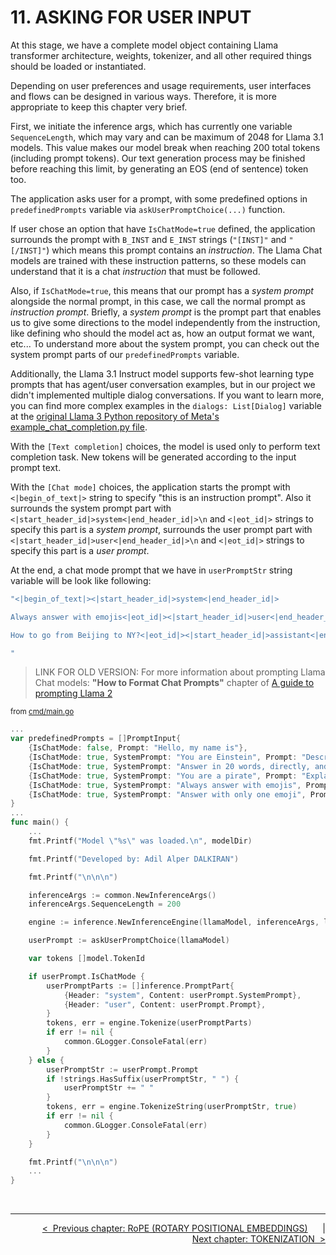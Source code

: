 # **11. ASKING FOR USER INPUT**

At this stage, we have a complete model object containing Llama transformer architecture, weights, tokenizer, and all other required things should be loaded or instantiated.

Depending on user preferences and usage requirements, user interfaces and flows can be designed in various ways. Therefore, it is more appropriate to keep this chapter very brief.

First, we initiate the inference args, which has currently one variable ```SequenceLength```, which may vary and can be maximum of 2048 for Llama 3.1 models. This value makes our model break when reaching 200 total tokens (including prompt tokens). Our text generation process may be finished before reaching this limit, by generating an EOS (end of sentence) token too.

The application asks user for a prompt, with some predefined options in ```predefinedPrompts``` variable via ```askUserPromptChoice(...)``` function.

If user chose an option that have ```IsChatMode=true``` defined, the application surrounds the prompt with ```B_INST``` and ```E_INST``` strings (```"[INST]"``` and ```"[/INST]"```) which means this prompt contains an *instruction*. The Llama Chat models are trained with these instruction patterns, so these models can understand that it is a chat *instruction* that must be followed.

Also, if ```IsChatMode=true```, this means that our prompt has a *system prompt* alongside the normal prompt, in this case, we call the normal prompt as *instruction prompt*. Briefly, a *system prompt* is the prompt part that enables us to give some directions to the model independently from the instruction, like defining who should the model act as, how an output format we want, etc... To understand more about the system prompt, you can check out the system prompt parts of our ```predefinedPrompts``` variable.

Additionally, the Llama 3.1 Instruct model supports few-shot learning type prompts that has agent/user conversation examples, but in our project we didn't implemented multiple dialog conversations. If you want to learn more, you can find more complex examples in the ```dialogs: List[Dialog]``` variable at the [original Llama 3 Python repository of Meta's example_chat_completion.py file](https://github.com/meta-llama/llama3/blob/main/example_chat_completion.py).

With the ```[Text completion]``` choices, the model is used only to perform text completion task. New tokens will be generated according to the input prompt text.

With the ```[Chat mode]``` choices, the application starts the prompt with ```<|begin_of_text|>``` string to specify "this is an instruction prompt". Also it surrounds the system prompt part with ```<|start_header_id|>system<|end_header_id|>\n``` and ```<|eot_id|>``` strings to specify this part is a *system prompt*, surrounds the user prompt part with ```<|start_header_id|>user<|end_header_id|>\n``` and ```<|eot_id|>``` strings to specify this part is a *user prompt*.

At the end, a chat mode prompt that we have in ```userPromptStr``` string variable will be look like following:

```sh
"<|begin_of_text|><|start_header_id|>system<|end_header_id|>

Always answer with emojis<|eot_id|><|start_header_id|>user<|end_header_id|>

How to go from Beijing to NY?<|eot_id|><|start_header_id|>assistant<|end_header_id|>

"
```


>LINK FOR OLD VERSION: For more information about prompting Llama Chat models: **"How to Format Chat Prompts"** chapter of [A guide to prompting Llama 2](https://replicate.com/blog/how-to-prompt-llama)

<sup>from [cmd/main.go](../cmd/main.go)</sup>

```go
...
var predefinedPrompts = []PromptInput{
    {IsChatMode: false, Prompt: "Hello, my name is"},
    {IsChatMode: true, SystemPrompt: "You are Einstein", Prompt: "Describe your theory."},
    {IsChatMode: true, SystemPrompt: "Answer in 20 words, directly, and without an introduction", Prompt: "Can you explain what is Theory of relativity?"},
    {IsChatMode: true, SystemPrompt: "You are a pirate", Prompt: "Explain what is quantum computer in 20 words."},
    {IsChatMode: true, SystemPrompt: "Always answer with emojis", Prompt: "How to go from Beijing to NY?"},
    {IsChatMode: true, SystemPrompt: "Answer with only one emoji", Prompt: "What is the flag of Turkey?"},
}
...
func main() {
    ...
    fmt.Printf("Model \"%s\" was loaded.\n", modelDir)

	fmt.Printf("Developed by: Adil Alper DALKIRAN")

    fmt.Printf("\n\n\n")

    inferenceArgs := common.NewInferenceArgs()
    inferenceArgs.SequenceLength = 200

    engine := inference.NewInferenceEngine(llamaModel, inferenceArgs, logFn)

	userPrompt := askUserPromptChoice(llamaModel)

	var tokens []model.TokenId

	if userPrompt.IsChatMode {
		userPromptParts := []inference.PromptPart{
			{Header: "system", Content: userPrompt.SystemPrompt},
			{Header: "user", Content: userPrompt.Prompt},
		}
		tokens, err = engine.Tokenize(userPromptParts)
		if err != nil {
			common.GLogger.ConsoleFatal(err)
		}
	} else {
		userPromptStr := userPrompt.Prompt
		if !strings.HasSuffix(userPromptStr, " ") {
			userPromptStr += " "
		}
		tokens, err = engine.TokenizeString(userPromptStr, true)
		if err != nil {
			common.GLogger.ConsoleFatal(err)
		}
	}

    fmt.Printf("\n\n\n")
    ...
}
```

<br>

---

<div align="right">

[&lt;&nbsp;&nbsp;Previous chapter: RoPE \(ROTARY POSITIONAL EMBEDDINGS\)](./10-ROPE-ROTARY-POSITIONAL-EMBEDDINGS.md)&nbsp;&nbsp;&nbsp;&nbsp;&nbsp;&nbsp;|&nbsp;&nbsp;&nbsp;&nbsp;&nbsp;&nbsp;[Next chapter: TOKENIZATION&nbsp;&nbsp;&gt;](./12-TOKENIZATION.md)

</div>
